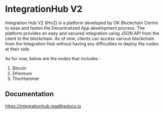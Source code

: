 # IntegrationHub V2 

Integration Hub V2 (IHv2) is a platform developed by OK Blockchain Centre to ease and fasten the Decentralized App development process. The platform provides an easy and secured integration using JSON API from the client to the blockchain. As of now, clients can access various blockchain from the Integration Hub without having any difficulties to deploy the nodes at their side. 

As for now, below are the nodes that includes : 
1. Bitcoin
2. Ethereum
3. ThorHammer

## Documentation

https://integrationhub.readthedocs.io
